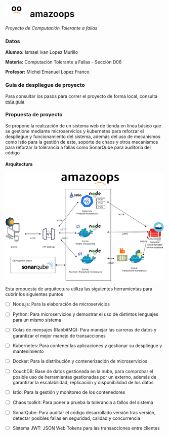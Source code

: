 # <img src="./design/assets/logo-face.png" alt="Amazoops logo" style="height: 40px; width: auto"/> amazoops
_Proyecto de Computación Tolerante a fallas_

### Datos
**Alumno:** Ismael Ivan Lopez Murillo

**Materia:** Computación Tolerante a Fallas - Sección D06

**Profesor:** Michel Emanuel Lopez Franco

### Guía de despliegue de proyecto
Para consultar los pasos para correr el proyecto de forma local, consulta [esta guía](./GETTING_STARTED.md)

### Propuesta de proyecto
Se propone la realización de un sistema web de tienda en línea básico que se gestione mediante microservicios y kubernetes para reforzar el despliegue y funcionamiento del sistema, además del uso de mecanismos como istio para la gestión de este, soporte de chaos y otros mecanismos para reforzar la tolerancia a fallas como SonarQube para auditoría del código

#### Arquitectura
![architecture-diagram](./design/architecture-diagram.drawio.png)

Esta propuesta de arquitectura utiliza las siguientes herramientas para cubrir los siguientes puntos
- [ ] Node.js: Para la elaboración de microservicios 
- [ ] Python: Para microservicios y demostrar el uso de distintos lenguajes para un mismo sistema
- [ ] Colas de mensajes (RabbitMQ): Para manejar las carreras de datos y garantizar el mejor manejo de transacciones
- [ ] Kubernetes: Para contener las aplicaciones y gestionar su despliegue y mantenimiento
- [ ] Docker: Para la distribución y contenerización de microservicios 
- [ ] CouchDB: Base de datos gestionada en la nube, para comprobar el posible uso de herramientas gestionadas por un externo, además de garantizar la escalabilidad, replicación y disponibilidad de los datos
- [ ] Istio: Para la gestión y monitoreo de los contenedores
- [ ] Chaos toolkit: Para poner a prueba la tolerancia a fallos del sistema
- [ ] SonarQube: Para auditar el código desarrollado versión tras versión, detectar posibles fallas en seguridad, calidad y concurrencia
- [ ] Sistema JWT: JSON Web Tokens para las transacciones entre clientes
   